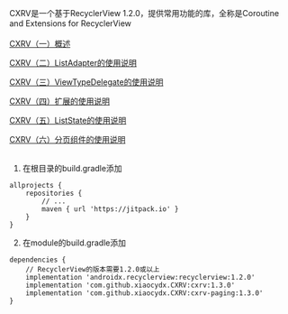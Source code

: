 CXRV是一个基于RecyclerView 1.2.0，提供常用功能的库，全称是Coroutine and Extensions for RecyclerView
<br><br>
[CXRV（一）概述](https://www.yuque.com/u12192380/khwdgb/fe9gsu)

[CXRV（二）ListAdapter的使用说明](https://www.yuque.com/u12192380/khwdgb/rpbw6f)

[CXRV（三）ViewTypeDelegate的使用说明](https://www.yuque.com/u12192380/khwdgb/qkpmiu)

[CXRV（四）扩展的使用说明](https://www.yuque.com/u12192380/khwdgb/kcxn6o)

[CXRV（五）ListState的使用说明](https://www.yuque.com/u12192380/khwdgb/uvgw43)

[CXRV（六）分页组件的使用说明](https://www.yuque.com/u12192380/khwdgb/gh9sbc)
<br><br>
1. 在根目录的build.gradle添加
```
allprojects {
    repositories {
        // ...
        maven { url 'https://jitpack.io' }
    }
}
```

2. 在module的build.gradle添加
```
dependencies {
    // RecyclerView的版本需要1.2.0或以上
    implementation 'androidx.recyclerview:recyclerview:1.2.0'
    implementation 'com.github.xiaocydx.CXRV:cxrv:1.3.0'
    implementation 'com.github.xiaocydx.CXRV:cxrv-paging:1.3.0'
}
```
